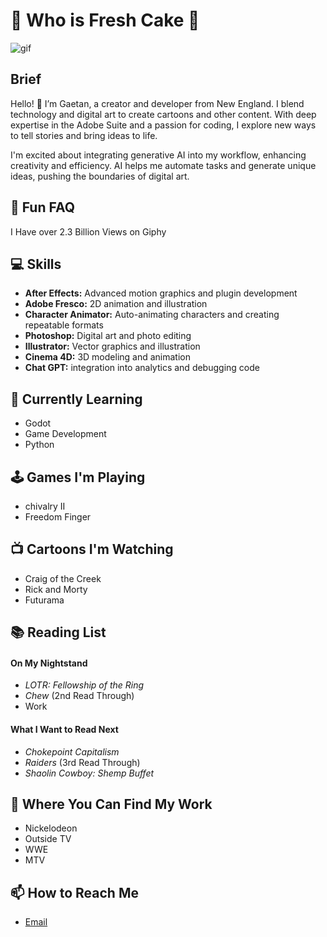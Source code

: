# 🍰 Who is Fresh Cake 🍰

![gif](/workspaces/freshcakewtf/Screentime.GIF)

## Brief
Hello! 👋 I’m Gaetan, a creator and developer from New England. I blend technology and digital art to create cartoons and other content. With deep expertise in the Adobe Suite and a passion for coding, I explore new ways to tell stories and bring ideas to life.

I'm excited about integrating generative AI into my workflow, enhancing creativity and efficiency. AI helps me automate tasks and generate unique ideas, pushing the boundaries of digital art.

## 🤩 Fun FAQ
I Have over 2.3 Billion Views on Giphy 

## 💻 Skills

- **After Effects:** Advanced motion graphics and plugin development
- **Adobe Fresco:** 2D animation and illustration
- **Character Animator:** Auto-animating characters and creating repeatable formats
- **Photoshop:** Digital art and photo editing
- **Illustrator:** Vector graphics and illustration
- **Cinema 4D:** 3D modeling and animation
- **Chat GPT:** integration into analytics and debugging code

## 🌱 Currently Learning
- Godot
- Game Development
- Python

## 🕹️ Games I'm Playing
- chivalry II
- Freedom Finger

## 📺 Cartoons I'm Watching
- Craig of the Creek
- Rick and Morty
- Futurama

## 📚 Reading List

#### On My Nightstand

- *LOTR: Fellowship of the Ring*
- *Chew* (2nd Read Through)
- Work

#### What I Want to Read Next

- *Chokepoint Capitalism*
- *Raiders* (3rd Read Through)
- *Shaolin Cowboy: Shemp Buffet*

## 📁 Where You Can Find My Work
- Nickelodeon
- Outside TV
- WWE
- MTV

## 📫 How to Reach Me

- [Email](mailto:gaetan@freshcake.wtf)